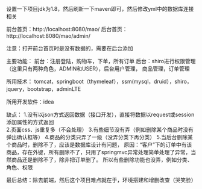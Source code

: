 设置一下项目jdk为1.8，然后刷新一下maven即可，然后修改yml中的数据库连接相关

前台首页：http://localhost:8080/mao/
后台首页：http://localhost:8080/mao/admin/

注意：打开前台首页时是没有数据的，需要在后台添加

主要功能：
    前台：注册登陆，购物车，下单，所有订单
    后台：shiro进行权限管理（这里只有两种角色，ADMIN和USER），后台用户管理，
          商品管理，订单管理
          
所用技术：
    tomcat，springboot（thymeleaf），ssm(mysql，druid），shiro，jquery，bootstrap，adminLTE
    
所用开发软件：idea

缺点：
    1.没有以json方式返回数据（接口开发），直接将数据以request或session添加属性的方式返回<br>
    2.页面css、js重复多（不会处理）
    3.有些细节没有弄（例如删除某个商品时没有弹出确认框等）
    4.商品的分类只弄了一级（没弄分类下再分类）
    5.当后台删除某个商品时，删除不了，应该是数据库设计有问题，
      原因：“客户”下的订单中有该商品，存在外键，所有删除不了，只用了springmvc异常处理简单处理了异常，当然商品还是删除不了，除非把订单删了。
      所以有些删除功能也没弄，例如分类、角色、权限

最后总结：除去前端，然后这个项目难点就在于，环境搭建和增删改查（哭笑脸）
